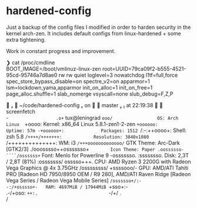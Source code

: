 # hardened-config
Just a backup of the config files I modified in order to harden security  in the kernel arch-zen. It includes default configs from linux-hardened + some extra tightening. 

Work in constant progress and improvement.

❯ cat /proc/cmdline     
BOOT_IMAGE=/boot/vmlinuz-linux-zen root=UUID=79ca09f2-b555-4521-95cd-95746a7d8ae0 rw rw quiet loglevel=3 nowatchdog l1tf=full,force spec_store_bypass_disable=on spectre_v2=on apparmor=1 lsm=lockdown,yama,apparmor init_on_alloc=1 init_on_free=1 page_alloc.shuffle=1 slab_nomerge vsyscall=none slub_debug=F,Z,P

    ~/code/hardened-config  on   master                                                                                                                                    at 22:19:38  
❯ screenfetch               
                   -`                 
                  .o+`                 tux@leningrad
                 `ooo/                 OS: Arch Linux 
                `+oooo:                Kernel: x86_64 Linux 5.8.1-zen1-2-zen
               `+oooooo:               Uptime: 57m
               -+oooooo+:              Packages: 1512
             `/:-:++oooo+:             Shell: zsh 5.8
            `/++++/+++++++:            Resolution: 3840x1080
           `/++++++++++++++:           WM: i3
          `/+++ooooooooooooo/`         GTK Theme: Arc-Dark [GTK2/3]
         ./ooosssso++osssssso+`        Icon Theme: Paper
        .oossssso-````/ossssss+`       Font: Menlo for Powerline 9
       -osssssso.      :ssssssso.      Disk: 2,3T / 2,8T (81%)
      :osssssss/        osssso+++.     CPU: AMD Ryzen 3 2200G with Radeon Vega Graphics @ 4x 3.75GHz
     /ossssssss/        +ssssooo/-     GPU: AMD/ATI Tahiti PRO [Radeon HD 7950/8950 OEM / R9 280], AMD/ATI Raven Ridge [Radeon Vega Series / Radeon Vega Mobile Series]
   `/ossssso+/:-        -:/+osssso+-   RAM: 4697MiB / 17944MiB
  `+sso+:-`                 `.-/+oso: 
 `++:.                           `-/+/
 .`                                 `/
